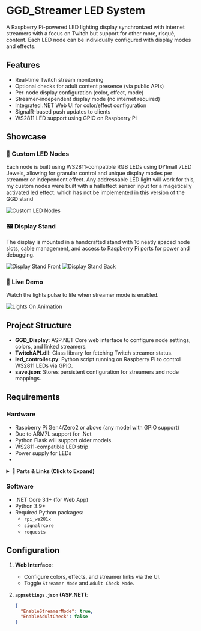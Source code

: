 # GGD_Streamer LED System

A Raspberry Pi-powered LED lighting display synchronized with internet streamers with a focus on Twitch but support for other more, risqué, content. Each LED node can be individually configured with display modes and effects.

## Features

- Real-time Twitch stream monitoring
- Optional checks for adult content presence (via public APIs)
- Per-node display configuration (color, effect, mode)
- Streamer-independent display mode (no internet required)
- Integrated .NET Web UI for color/effect configuration
- SignalR-based push updates to clients
- WS2811 LED support using GPIO on Raspberry Pi

## Showcase
### 🔧 Custom LED Nodes

Each node is built using WS2811-compatible RGB LEDs using DYImall 7LED Jewels, allowing for granular control and unique display modes per streamer or independent effect.
Any addressable LED light will work for this, my custom nodes were built with a halleffect sensor input for a magetically activated led effect. which has not be implemented in this version of the GGD stand

![Custom LED Nodes](images/custom_led_nodes.jpg)

### 🖼️ Display Stand

The display is mounted in a handcrafted stand with 16 neatly spaced node slots, cable management, and access to Raspberry Pi ports for power and debugging.

![Display Stand Front](images/display_stand_front.jpg)
![Display Stand Back](images/display_stand_back.jpg)

### 🎇 Live Demo

Watch the lights pulse to life when streamer mode is enabled.

![Lights On Animation](images/lights_on.gif)



## Project Structure

- **GGD_Display**: ASP.NET Core web interface to configure node settings, colors, and linked streamers.
- **TwitchAPI.dll**: Class library for fetching Twitch streamer status.
- **led_controller.py**: Python script running on Raspberry Pi to control WS2811 LEDs via GPIO.
- **save.json**: Stores persistent configuration for streamers and node mappings.

## Requirements

### Hardware

- Raspberry Pi Gen4/Zero2 or above (any model with GPIO support)
- Due to ARM7L support for .Net
- Python Flask will support older models.
- WS2811-compatible LED strip
- Power supply for LEDs
- 
<details>
  <summary><strong>🔧 Parts & Links (Click to Expand)</strong></summary>

  <br/>

  Below are the core components used to build this project:

  | Part                            | Description                                            | Link |
  |---------------------------------|--------------------------------------------------------|------|
  | **WS2811 RGB LED Strip**       | Individually addressable LED strip (5V logic level)    | [Buy on Amazon](https://www.amazon.com/dp/B00...) |
  | **Raspberry Pi (4/zero2+ Models)**   | Controls the LEDs and runs the Python script           | [Official Site](https://www.raspberrypi.com/products/) |
  | **5V 10A Power Supply**        | Powers the LED strip safely                            | [Buy on Amazon](https://www.amazon.com/dp/B08...) |
  | **Custom Made Stand**          | Holds all 16 nodes in a structured display             | _Homemade — no commercial link_ |
  | **Jumper Wires & Connectors**  | Wiring between Pi, power, and LED strip                | [Buy on Amazon](https://www.amazon.com/dp/B07...) |
  | **MicroSD Card (16GB+)**       | Storage for Raspberry Pi OS and controller script      | [Buy on Amazon](https://www.amazon.com/dp/B06...) |

</details>


### Software

- .NET Core 3.1+ (for Web App)
- Python 3.9+
- Required Python packages:
  - `rpi_ws281x`
  - `signalrcore`
  - `requests`

## Configuration

1. **Web Interface**:
   - Configure colors, effects, and streamer links via the UI.
   - Toggle `Streamer Mode` and `Adult Check Mode`.

2. **`appsettings.json` (ASP.NET)**:
   ```json
   {
     "EnableStreamerMode": true,
     "EnableAdultCheck": false
   }
